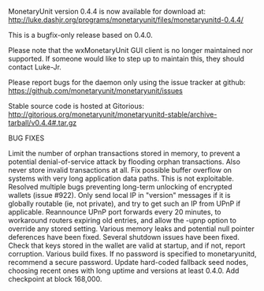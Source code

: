 MonetaryUnit version 0.4.4 is now available for download at:
http://luke.dashjr.org/programs/monetaryunit/files/monetaryunitd-0.4.4/

This is a bugfix-only release based on 0.4.0.

Please note that the wxMonetaryUnit GUI client is no longer maintained nor supported. If someone would like to step up to maintain this, they should contact Luke-Jr.

Please report bugs for the daemon only using the issue tracker at github:
https://github.com/monetaryunit/monetaryunit/issues

Stable source code is hosted at Gitorious:
http://gitorious.org/monetaryunit/monetaryunitd-stable/archive-tarball/v0.4.4#.tar.gz

BUG FIXES

Limit the number of orphan transactions stored in memory, to prevent a potential denial-of-service attack by flooding orphan transactions. Also never store invalid transactions at all.
Fix possible buffer overflow on systems with very long application data paths. This is not exploitable.
Resolved multiple bugs preventing long-term unlocking of encrypted wallets (issue #922).
Only send local IP in "version" messages if it is globally routable (ie, not private), and try to get such an IP from UPnP if applicable.
Reannounce UPnP port forwards every 20 minutes, to workaround routers expiring old entries, and allow the -upnp option to override any stored setting.
Various memory leaks and potential null pointer deferences have been
fixed.
Several shutdown issues have been fixed.
Check that keys stored in the wallet are valid at startup, and if not,
report corruption.
Various build fixes.
If no password is specified to monetaryunitd, recommend a secure password.
Update hard-coded fallback seed nodes, choosing recent ones with long uptime and versions at least 0.4.0.
Add checkpoint at block 168,000.

